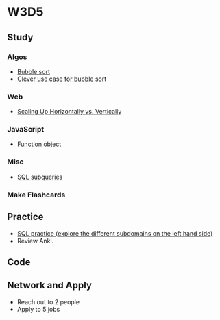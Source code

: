 # W3D5

## Study

### Algos

* [Bubble sort](https://www.toptal.com/developers/sorting-algorithms/bubble-sort)
* [Clever use case for bubble sort](https://www.geeksforgeeks.org/k-largestor-smallest-elements-in-an-array/)

### Web

* [Scaling Up Horizontally vs. Vertically](https://stackoverflow.com/questions/11707879/difference-between-scaling-horizontally-and-vertically-for-databases)

### JavaScript

* [Function object](https://javascript.info/function-object)

### Misc

* [SQL subqueries](https://community.modeanalytics.com/sql/tutorial/sql-subqueries/)

### Make Flashcards

## Practice

* [SQL practice (explore the different subdomains on the left hand side)](https://www.hackerrank.com/domains/sql/select)
* Review Anki.

## Code

## Network and Apply

* Reach out to 2 people
* Apply to 5 jobs
